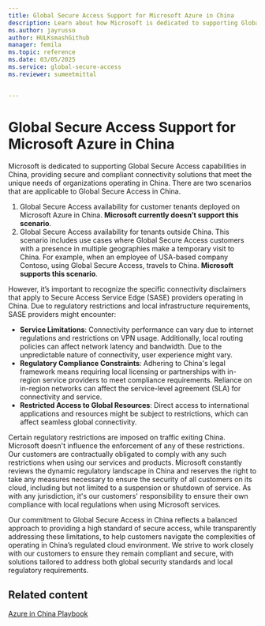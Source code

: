 ```yaml
---
title: Global Secure Access Support for Microsoft Azure in China
description: Learn about how Microsoft is dedicated to supporting Global Secure Access capabilities for Microsoft Azure in China.
ms.author: jayrusso
author: HULKsmashGithub
manager: femila
ms.topic: reference
ms.date: 03/05/2025
ms.service: global-secure-access
ms.reviewer: sumeetmittal


---
```


# Global Secure Access Support for Microsoft Azure in China
Microsoft is dedicated to supporting Global Secure Access capabilities in China, providing secure and compliant connectivity solutions that meet the unique needs of organizations operating in China. There are two scenarios that are applicable to Global Secure Access in China.    
1. Global Secure Access availability for customer tenants deployed on Microsoft Azure in China. **Microsoft currently doesn’t support this scenario**. 
1. Global Secure Access availability for tenants outside China. This scenario includes use cases where Global Secure Access customers with a presence in multiple geographies make a temporary visit to China. For example, when an employee of USA-based company Contoso, using Global Secure Access, travels to China. **Microsoft supports this scenario**.    

However, it’s important to recognize the specific connectivity disclaimers that apply to Secure Access Service Edge (SASE) providers operating in China. Due to regulatory restrictions and local infrastructure requirements, SASE providers might encounter:    
- **Service Limitations**: Connectivity performance can vary due to internet regulations and restrictions on VPN usage. Additionally, local routing policies can affect network latency and bandwidth. Due to the unpredictable nature of connectivity, user experience might vary. 
- **Regulatory Compliance Constraints**: Adhering to China's legal framework means requiring local licensing or partnerships with in-region service providers to meet compliance requirements. Reliance on in-region networks can affect the service-level agreement (SLA) for connectivity and service. 
- **Restricted Access to Global Resources**: Direct access to international applications and resources might be subject to restrictions, which can affect seamless global connectivity.    

Certain regulatory restrictions are imposed on traffic exiting China. Microsoft doesn't influence the enforcement of any of these restrictions. Our customers are contractually obligated to comply with any such restrictions when using our services and products. Microsoft constantly reviews the dynamic regulatory landscape in China and reserves the right to take any measures necessary to ensure the security of all customers on its cloud, including but not limited to a suspension or shutdown of service. As with any jurisdiction, it's our customers' responsibility to ensure their own compliance with local regulations when using Microsoft services.    

Our commitment to Global Secure Access in China reflects a balanced approach to providing a high standard of secure access, while transparently addressing these limitations, to help customers navigate the complexities of operating in China’s regulated cloud environment. We strive to work closely with our customers to ensure they remain compliant and secure, with solutions tailored to address both global security standards and local regulatory requirements.

## Related content
[Azure in China Playbook](/azure/china/)
